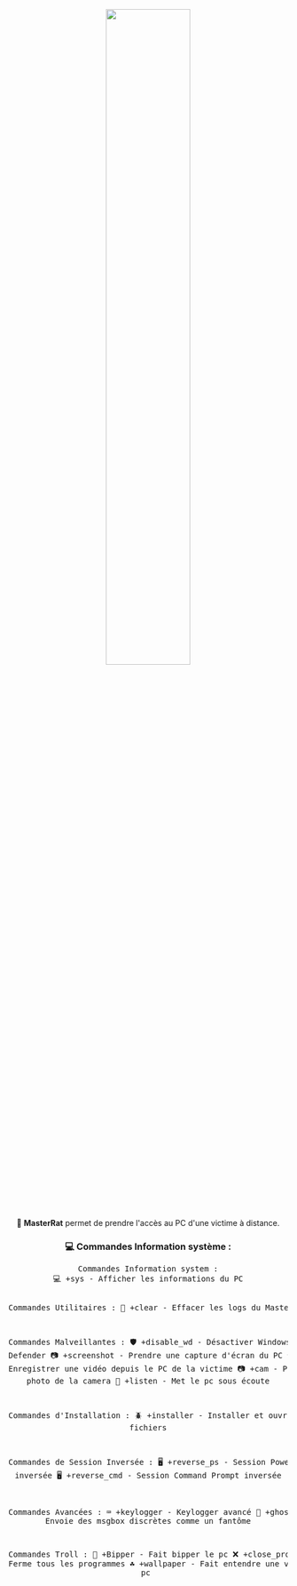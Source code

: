 <div align="center">
  <img src="https://readme-typing-svg.demolab.com/?font=Roboto+Slab&pause=1000&color=0e37eff&center=true&random=true&lines=Master+Rat;%26" width="55%" />
  <br><br>

  <p>🔎 <strong>MasterRat</strong> permet de prendre l'accès au PC d'une victime à distance.</p>

  <h3>💻 <strong>Commandes Information système :</strong></h3>
  <pre>
Commandes Information system :
💻 +sys - Afficher les informations du PC

Commandes Utilitaires :
🧹 +clear - Effacer les logs du MasterRat

Commandes Malveillantes :
🛡️ +disable_wd - Désactiver Windows Defender
📷 +screenshot - Prendre une capture d'écran du PC
📹 +video - Enregistrer une vidéo depuis le PC de la victime
📷 +cam - Prendre une photo de la camera
👻 +listen - Met le pc sous écoute

Commandes d'Installation :
🪲 +installer - Installer et ouvrir des fichiers

Commandes de Session Inversée :
🖥️ +reverse_ps - Session PowerShell inversée 
🖥️ +reverse_cmd - Session Command Prompt inversée

Commandes Avancées :
⌨️ +keylogger - Keylogger avancé
👻 +ghost - Envoie des msgbox discrètes comme un fantôme

Commandes Troll :
🚨 +Bipper - Fait bipper le pc
❌ +close_process - Ferme tous les programmes
☘️ +wallpaper - Fait entendre une voix dans le pc
  </pre>
</div>
